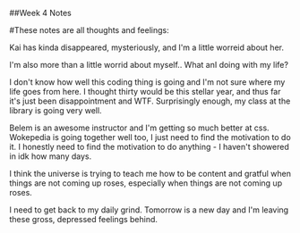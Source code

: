 ##Week 4 Notes

#These notes are all thoughts and feelings:

Kai has kinda disappeared, mysteriously, and I'm a little worreid about her. 

I'm also more than a little worrid about myself.. What anI doing with my life?

I don't know how well this coding thing is going and I'm not sure where my life goes from here. I thought thirty would be this stellar year, and thus far it's just been disappointment and WTF. Surprisingly enough, my class at the library is going very well. 

Belem is an awesome instructor and I'm getting so much better at css. Wokepedia is going together well too, I just need to find the motivation to do it. I honestly need to find the motivation to do anything - I haven't showered in idk how many days.

I think the universe is trying to teach me how to be content and gratful when things are not coming up roses, especially when things are not coming up roses. 

I need to get back to my daily grind. Tomorrow is a new day and I'm leaving these gross, depressed feelings behind. 

